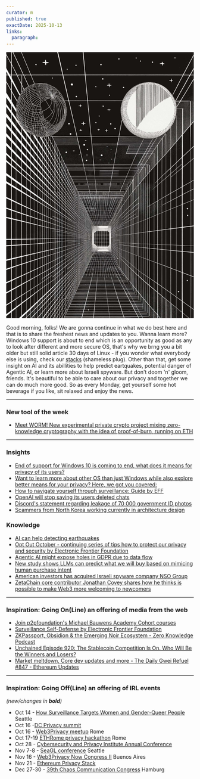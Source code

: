 ```yaml
---
curator: m
published: true
exactDate: 2025-10-13
links:
  paragraph: 
---
```


![alt text](https://github.com/web3privacy/news/blob/main/web/public/img/2025-42.jpg?raw=true)

Good morning, folks! We are gonna continue in what we do best here and that is to share the freshest news and updates to you. Wanna learn more? Windows 10 support is about to end which is an opportunity as good as any to look after different and more secure OS, that's why we brng you a bit older but still solid article 30 days of Linux - if you wonder what everybody else is using, check our [stacks](https://stacks.web3privacy.info/) (shameless plug). Other than that, get some insight on AI and its abillities to help predict eartquakes, potential danger of Agentic AI, or learn more about Israeli spyware. But don't doom 'n' gloom, friends. It's beautiful to be able to care about our privacy and together we can do much more good. So as every Monday, get yourself some hot beverage if you like, sit relaxed and enjoy the news.   

---
### New tool of the week
- [Meet WORM! New experimental private crypto project mixing zero-knowledge cryptography with the idea of proof-of-burn, running on ETH]((https://worm.cx/))
---

### Insights
- [End of support for Windows 10 is coming to end, what does it means for privacy of its users?](https://privacyinternational.org/news-analysis/5686/end-line-windows-10)
- [Want to learn more about other OS than just Windows while also explore better means for your privacy? Here, we got you covered:](https://www.geeksforgeeks.org/linux-unix/30-days-of-linux/)
- [How to navigate yourself through surveillance: Guide by EFF](https://www.eff.org/deeplinks/2025/10/watch-now-navigating-surveillance-eff-members)
- [OpenAI will stop saving its users deleted chats](https://arstechnica.com/tech-policy/2025/10/openai-no-longer-forced-to-save-deleted-chats-but-some-users-still-affected/)
- [Discord's statement regarding leakage of 70 000 government ID photos](https://cyberinsider.com/discord-confirms-70000-government-ids-exposed-in-third-party-breach/)
- [Scammers from North Korea working currently in architecture design](https://www.wired.com/story/north-korean-scammers-are-doing-architectural-design-now/)

### Knowledge
- [AI can help detecting earthquakes](https://arstechnica.com/science/2025/10/like-putting-on-glasses-for-the-first-time-how-ai-improves-earthquake-detection/)
- [Opt Out October - continuing series of tips how to protect our privacy and security by Electronic Frontier Foundation](https://www.eff.org/deeplinks/2025/09/opt-out-october-daily-tips-protect-your-privacy-and-security)
- [Agentic AI might expose holes in GDPR due to data flow](https://iapp.org/news/a/engineering-gdpr-compliance-in-the-age-of-agentic-ai)
- [New study shows LLMs can predict what we will buy based on mimicing human purchase intent](https://decrypt.co/343838/ai-models-might-be-able-to-predict-what-youll-buy-better-than-you-can)
- [American investors has acquired Israeli spyware company NSO Group](https://techcrunch.com/2025/10/10/spyware-maker-nso-group-confirms-acquisition-by-us-investors/)
- [ZetaChain core contributor Jonathan Covey shares how he thinks is possible to make Web3 more welcoming to newcomers](https://www.coindesk.com/opinion/2025/10/11/there-is-too-much-friction-in-web3-for-newcomers-here-s-how-we-fix-it)

---

### Inspiration: Going On(Line) an offering of media from the web
- [Join p2pfoundation's Michael Bauwens Academy Cohort courses](https://t.me/+zqXD0C6L-To5NGI6)
- [Surveillance Self-Defense by Electronic Frontier Foundation](https://ssd.eff.org/)
- [ZKPassport, Obsidion & the Emerging Noir Ecosystem - Zero Knowledge Podcast](https://zeroknowledge.fm/podcast/380/)
- [Unchained Episode 920: The Stablecoin Competition Is On. Who Will Be the Winners and Losers?](https://unchainedcrypto.com/the-stablecoin-competition-is-on-who-will-be-the-winners-and-losers/)
- [Market meltdown, Core dev updates and more - The Daily Gwei Refuel #847 - Ethereum Updates](https://thedailygwei.libsyn.com/)

  
---

### Inspiration: Going Off(Line) an offering of IRL events 
*(new/changes in **bold**)*

* Oct 14 - [How Surveillance Targets Women and Gender-Queer People](https://www.eff.org/event/how-surveillance-targets-women-and-gender-queer-people) Seattle
* Oct 16 -[DC Privacy summit](https://www.dcprivacysummit.org)
* Oct 16 - [Web3Privacy meetup](https://luma.com/8jv4odjn) Rome
* Oct 17-19 [ETHRome privacy hackathon](https://www.ethrome.org) Rome
* Oct 28 - [Cybersecurity and Privacy Institute Annual Conference](https://uwaterloo.ca/cybersecurity-privacy-institute/2025conference?utm_source=chatgpt.com)
* Nov 7-8 - [SeaGL conference](https://www.eff.org/event/seagl) Seattle
* Nov 16 - [Web3Privacy Now Congress II](https://congress.web3privacy.info/) Buenos Aires
* Nov 21 - [Ethereum Privacy Stack](https://web3privacy.github.io/eps25/)
* Dec 27-30 - [39th Chaos Communication Congress](https://events.ccc.de/en/2025/09/28/39c3-call-for-participation/) Hamburg
